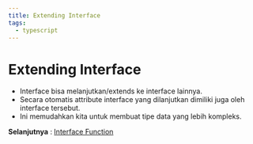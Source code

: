 ```yaml
---
title: Extending Interface
tags:
  - typescript
---
```


# Extending Interface

- Interface bisa melanjutkan/extends ke interface lainnya.
- Secara otomatis attribute interface yang dilanjutkan dimiliki juga oleh interface tersebut.
- Ini memudahkan kita untuk membuat tipe data yang lebih kompleks.

**Selanjutnya** : [Interface Function](/backend/typescript/interfacefunc.md)
